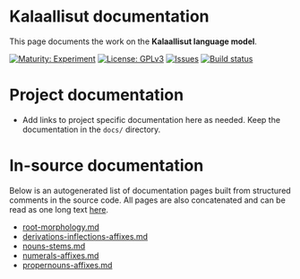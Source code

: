 # Kalaallisut documentation

This page documents the work on the **Kalaallisut language model**. 

[![Maturity: Experiment](https://img.shields.io/badge/Maturity-Experiment-black.svg)](https://giellalt.github.io/MaturityClassification.html)
[![License: GPLv3](https://img.shields.io/badge/License-GPLv3-blue.svg)](https://www.gnu.org/licenses/gpl-3.0)
[![Issues](https://img.shields.io/github/issues/giellalt/lang-kal)](https://github.com/giellalt/lang-kal/issues)
[![Build status](https://github.com/giellalt/lang-kal/workflows/Speller%20CI+CD/badge.svg)](https://github.com/giellalt/lang-kal/actions)

# Project documentation

* Add links to project specific documentation here as needed. Keep the documentation in the `docs/` directory.

# In-source documentation

Below is an autogenerated list of documentation pages built from structured comments in the source code. All pages are also concatenated and can be read as one long text [here](kal.md).
* [root-morphology.md](root-morphology.md)
* [derivations-inflections-affixes.md](derivations-inflections-affixes.md)
* [nouns-stems.md](nouns-stems.md)
* [numerals-affixes.md](numerals-affixes.md)
* [propernouns-affixes.md](propernouns-affixes.md)
